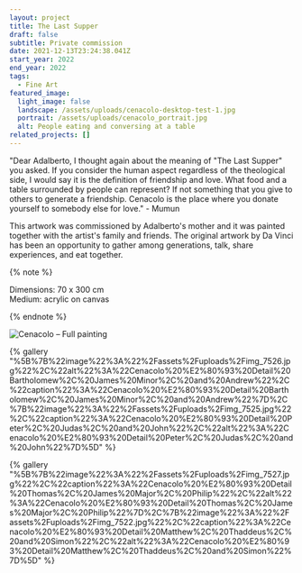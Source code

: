 ```yaml
---
layout: project
title: The Last Supper
draft: false
subtitle: Private commission
date: 2021-12-13T23:24:38.041Z
start_year: 2022
end_year: 2022
tags:
  - Fine Art
featured_image:
  light_image: false
  landscape: /assets/uploads/cenacolo-desktop-test-1.jpg
  portrait: /assets/uploads/cenacolo_portrait.jpg
  alt: People eating and conversing at a table
related_projects: []
---
```

"Dear Adalberto, I thought again about the meaning of "The Last Supper" you asked. If you consider the human aspect regardless of the theological side, I would say it is the definition of friendship and love. What food and a table surrounded by people can represent? If not something that you give to others to generate a friendship. Cenacolo is the place where you donate yourself to somebody else for love." - Mumun

This artwork was commissioned by Adalberto's mother and it was painted together with the artist's family and
friends. The original artwork by Da Vinci has been an opportunity to gather among generations, talk,
share experiences, and eat together.

{% note %}




Dimensions: 70 x 300 cm\
Medium: acrylic on canvas




{% endnote %}

![Cenacolo – Full painting](/assets/uploads/full.jpg "Cenacolo – Full painting")

{% gallery "%5B%7B%22image%22%3A%22%2Fassets%2Fuploads%2Fimg_7526.jpg%22%2C%22alt%22%3A%22Cenacolo%20%E2%80%93%20Detail%20Bartholomew%2C%20James%20Minor%2C%20and%20Andrew%22%2C%22caption%22%3A%22Cenacolo%20%E2%80%93%20Detail%20Bartholomew%2C%20James%20Minor%2C%20and%20Andrew%22%7D%2C%7B%22image%22%3A%22%2Fassets%2Fuploads%2Fimg_7525.jpg%22%2C%22caption%22%3A%22Cenacolo%20%E2%80%93%20Detail%20Peter%2C%20Judas%2C%20and%20John%22%2C%22alt%22%3A%22Cenacolo%20%E2%80%93%20Detail%20Peter%2C%20Judas%2C%20and%20John%22%7D%5D" %}

{% gallery "%5B%7B%22image%22%3A%22%2Fassets%2Fuploads%2Fimg_7527.jpg%22%2C%22caption%22%3A%22Cenacolo%20%E2%80%93%20Detail%20Thomas%2C%20James%20Major%2C%20Philip%22%2C%22alt%22%3A%22Cenacolo%20%E2%80%93%20Detail%20Thomas%2C%20James%20Major%2C%20Philip%22%7D%2C%7B%22image%22%3A%22%2Fassets%2Fuploads%2Fimg_7522.jpg%22%2C%22caption%22%3A%22Cenacolo%20%E2%80%93%20Detail%20Matthew%2C%20Thaddeus%2C%20and%20Simon%22%2C%22alt%22%3A%22Cenacolo%20%E2%80%93%20Detail%20Matthew%2C%20Thaddeus%2C%20and%20Simon%22%7D%5D" %}